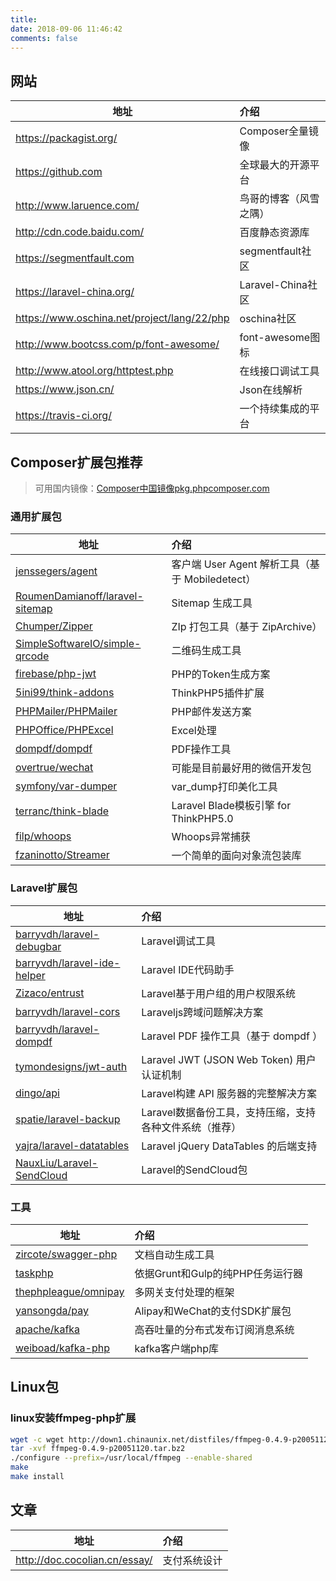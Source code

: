 ```yaml
---
title: 
date: 2018-09-06 11:46:42
comments: false
---
```


## 网站

 | 地址        | 介绍    |
 | --------   | :-----  |
|https://packagist.org/|Composer全量镜像|
|https://github.com|全球最大的开源平台|
|http://www.laruence.com/|鸟哥的博客（风雪之隅）|
|http://cdn.code.baidu.com/|百度静态资源库|
|https://segmentfault.com|segmentfault社区|
|https://laravel-china.org/|Laravel-China社区|
|https://www.oschina.net/project/lang/22/php|oschina社区|
|http://www.bootcss.com/p/font-awesome/|font-awesome图标|
|http://www.atool.org/httptest.php | 在线接口调试工具 |
|https://www.json.cn/ | Json在线解析 |
|https://travis-ci.org/ | 一个持续集成的平台 |

## Composer扩展包推荐

> 可用国内镜像：[Composer中国镜像pkg.phpcomposer.com](https://somsan.cc/archives/f2ce2a40/)
### 通用扩展包

| 地址        | 介绍    |
 | --------   | :----- |
|[jenssegers/agent][2]| 客户端 User Agent 解析工具（基于 Mobiledetect）|
|[RoumenDamianoff/laravel-sitemap][3]| Sitemap 生成工具|
|[Chumper/Zipper][4]| ZIp 打包工具（基于 ZipArchive）|
|[SimpleSoftwareIO/simple-qrcode][5]| 二维码生成工具|
|[firebase/php-jwt][6]| PHP的Token生成方案|
|[5ini99/think-addons][7] | ThinkPHP5插件扩展|
|[PHPMailer/PHPMailer][8]  |PHP邮件发送方案|
|[PHPOffice/PHPExcel][9] | Excel处理|
|[dompdf/dompdf][10]  | PDF操作工具|
|[overtrue/wechat][11]| 可能是目前最好用的微信开发包|
|[symfony/var-dumper][12]| var_dump打印美化工具|
|[terranc/think-blade][13]|Laravel Blade模板引擎 for ThinkPHP5.0|
|[filp/whoops][14]|Whoops异常捕获|
|[fzaninotto/Streamer](https://github.com/fzaninotto/Streamer)|一个简单的面向对象流包装库|
### Laravel扩展包

 | 地址        | 介绍    |
 | --------   | :----- |
 | [barryvdh/laravel-debugbar][15] | Laravel调试工具 |
|[barryvdh/laravel-ide-helper][16]  |Laravel IDE代码助手|
|[Zizaco/entrust][17] |Laravel基于用户组的用户权限系统|
|[barryvdh/laravel-cors][18] |Laraveljs跨域问题解决方案|
|[barryvdh/laravel-dompdf][19] |Laravel PDF 操作工具（基于 dompdf ）|
|[tymondesigns/jwt-auth][20] |Laravel JWT (JSON Web Token) 用户认证机制|
|[dingo/api][21] |Laravel构建 API 服务器的完整解决方案|
|[spatie/laravel-backup][22] |Laravel数据备份工具，支持压缩，支持各种文件系统（推荐）|
|[yajra/laravel-datatables][23] |Laravel jQuery DataTables 的后端支持|
|[NauxLiu/Laravel-SendCloud][24]|Laravel的SendCloud包|

### 工具

| 地址        | 介绍    |
| --------   | :----- |
| [zircote/swagger-php](https://github.com/zircote/swagger-php) | 文档自动生成工具 |
| [taskphp](http://taskphp.github.io/) | 依据Grunt和Gulp的纯PHP任务运行器 |
| [thephpleague/omnipay](https://github.com/thephpleague/omnipay) | 多网关支付处理的框架 |
| [yansongda/pay](https://github.com/yansongda/pay) |  Alipay和WeChat的支付SDK扩展包 |
| [apache/kafka](https://github.com/apache/kafka) |  高吞吐量的分布式发布订阅消息系统 |
| [weiboad/kafka-php](https://github.com/weiboad/kafka-php) |  kafka客户端php库 |


## Linux包
### linux安装ffmpeg-php扩展

```bash
wget -c wget http://down1.chinaunix.net/distfiles/ffmpeg-0.4.9-p20051120.tar.bz2
tar -xvf ffmpeg-0.4.9-p20051120.tar.bz2
./configure --prefix=/usr/local/ffmpeg --enable-shared
make
make install
```
 
 
## 文章

| 地址        | 介绍    |
| --------   | :----- |
| http://doc.cocolian.cn/essay/ | 支付系统设计 |

  [2]: https://github.com/jenssegers/agent
  [3]: https://github.com/RoumenDamianoff/laravel-sitemap
  [4]: https://github.com/Chumper/Zipper
  [5]: https://github.com/SimpleSoftwareIO/simple-qrcode
  [6]: /archives/770352bb/
  [7]: https://github.com/5ini99/think-addons
  [8]: /archives/50155940/
  [9]: https://github.com/PHPOffice/PHPExcel
  [10]: https://github.com/dompdf/dompdf/
  [11]: https://easywechat.org/
  [12]: https://github.com/symfony/var-dumper
  [13]: https://github.com/terranc/think-blade
  [14]: /archives/3129d084/
  [15]: https://github.com/barryvdh/laravel-debugbar
  [16]: https://github.com/barryvdh/laravel-ide-helper
  [17]: https://github.com/Zizaco/entrust
  [18]: /archives/37025a3b/
  [19]: https://github.com/barryvdh/laravel-dompdf
  [20]: https://github.com/tymondesigns/jwt-auth
  [21]: https://github.com/dingo/api
  [22]: https://github.com/spatie/laravel-backup
  [23]: https://github.com/yajra/laravel-datatables
  [24]: https://github.com/NauxLiu/Laravel-SendCloud